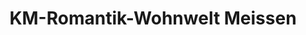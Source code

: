 ---
title: "KM-Romantik-Wohnwelt Meissen"
url: /meissen/km-romantik-wohnwelt-meissen/
shop: Raumausstattung
---